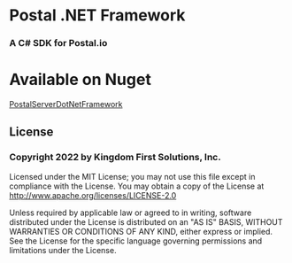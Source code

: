 # Postal .NET Framework
### A C# SDK for Postal.io

# Available on Nuget
[PostalServerDotNetFramework](https://www.nuget.org/packages/PostalServerDotNetFramework/)

## License
### Copyright 2022 by Kingdom First Solutions, Inc. 

Licensed under the MIT License; you may not use this file except in compliance with the License. You may obtain a copy of the License at http://www.apache.org/licenses/LICENSE-2.0  

Unless required by applicable law or agreed to in writing, software distributed under the License is distributed on an "AS IS" BASIS, WITHOUT WARRANTIES OR CONDITIONS OF ANY KIND, either express or implied. See the License for the specific language governing permissions and limitations under the License.